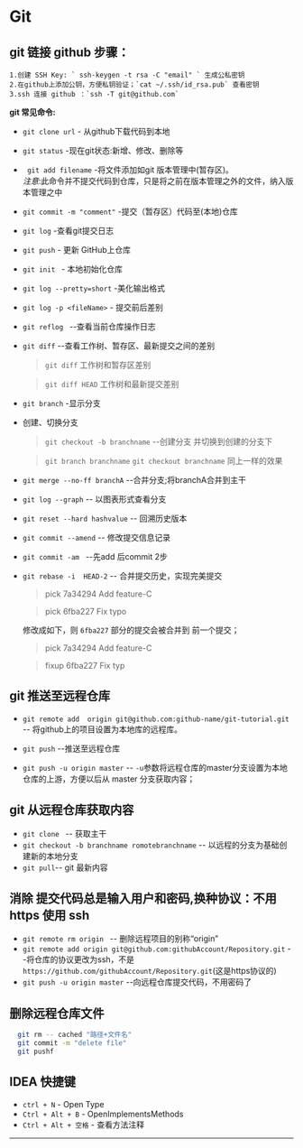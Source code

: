 # Git

## git 链接 github 步骤：

    1.创建 SSH Key: ` ssh-keygen -t rsa -C "email" ` 生成公私密钥
    2.在github上添加公钥，方便私钥验证；`cat ~/.ssh/id_rsa.pub` 查看密钥
    3.ssh 连接 github ：`ssh -T git@github.com`


**git 常见命令:**

*   `git clone url`  - 从github下载代码到本地
*   `git status`  -现在git状态:新增、修改、删除等
*   `git add filename` -将文件添加如git 版本管理中(暂存区)。   
_注意_:此命令并不提交代码到仓库，只是将之前在版本管理之外的文件，纳入版本管理之中


*   `git commit -m "comment"` -提交（暂存区）代码至(本地)仓库
*   `git log` -查看git提交日志
*   `git push`  - 更新 GitHub上仓库
*   `git init ` - 本地初始化仓库
*   `git log --pretty=short` -美化输出格式
*   `git log -p <fileName>`  - 提交前后差别
*   `git reflog ` --查看当前仓库操作日志
*   `git diff` --查看工作树、暂存区、最新提交之间的差别
    > `git diff` 工作树和暂存区差别

    > `git diff HEAD` 工作树和最新提交差别

*   `git branch` -显示分支
*   创建、切换分支
    > `git checkout -b branchname` --创建分支 并切换到创建的分支下

    > `git branch branchname`  ` git checkout branchname `  同上一样的效果

*   `git merge --no-ff branchA` --合并分支;将branchA合并到主干

*   `git log --graph` -- 以图表形式查看分支
*   `git reset --hard hashvalue`  -- 回溯历史版本
*   `git commit --amend`  -- 修改提交信息记录
*   `git commit -am ` --先add 后commit 2步
*   `git rebase -i  HEAD-2` -- 合并提交历史，实现完美提交

    > pick 7a34294 Add feature-C

    > pick 6fba227 Fix typo

    修改成如下，则 `6fba227` 部分的提交会被合并到 前一个提交；

    > pick 7a34294 Add feature-C

    > fixup 6fba227 Fix typ


## git 推送至远程仓库

*   `git remote add  origin git@github.com:github-name/git-tutorial.git` -- 将github上的项目设置为本地库的远程库。

*   `git push` --推送至远程仓库
*   `git push -u origin master` -- `-u`参数将远程仓库的master分支设置为本地仓库的上游，方便以后从 master 分支获取内容；


## git 从远程仓库获取内容

*   `git clone ` -- 获取主干
*   `git checkout -b branchname romotebranchname` -- 以远程的分支为基础创建新的本地分支
*   `git pull`-- git 最新内容





## 消除 提交代码总是输入用户和密码,换种协议：不用 https 使用 ssh

*   `git remote rm origin ` -- 删除远程项目的别称“origin”
*   `git remote add origin git@github.com:githubAccount/Repository.git` --将仓库的协议更改为ssh，不是`https://github.com/githubAccount/Repository.git`(这是https协议的)
*   `git push -u origin master` --向远程仓库提交代码，不用密码了


## 删除远程仓库文件
```bash
  git rm -- cached "路径+文件名"
  git commit -m "delete file"  
  git pushf
```



## IDEA 快捷键
- ` ctrl + N ` - Open Type
- ` Ctrl + Alt + B ` - OpenImplementsMethods
- ` Ctrl + Alt + 空格 ` - 查看方法注释































------
